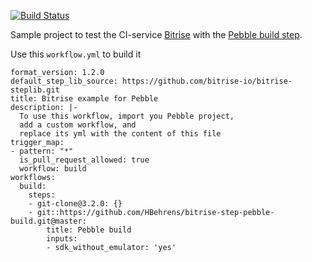 [![Build Status](https://www.bitrise.io/app/c74bf2e2706c9cbb.svg?token=vWNpdgCmMqjajdHkjlokMQ&branch=master)](https://www.bitrise.io/app/c74bf2e2706c9cbb)

Sample project to test the CI-service [Bitrise](https://www.bitrise.io) with the
[Pebble build step](https://github.com/HBehrens/bitrise-step-pebble-build]).

Use this `workflow.yml` to build it

```
format_version: 1.2.0
default_step_lib_source: https://github.com/bitrise-io/bitrise-steplib.git
title: Bitrise example for Pebble
description: |-
  To use this workflow, import you Pebble project,
  add a custom workflow, and
  replace its yml with the content of this file
trigger_map:
- pattern: "*"
  is_pull_request_allowed: true
  workflow: build
workflows:
  build:
    steps:
    - git-clone@3.2.0: {}
    - git::https://github.com/HBehrens/bitrise-step-pebble-build.git@master:
        title: Pebble build
        inputs:
        - sdk_without_emulator: 'yes'
```
